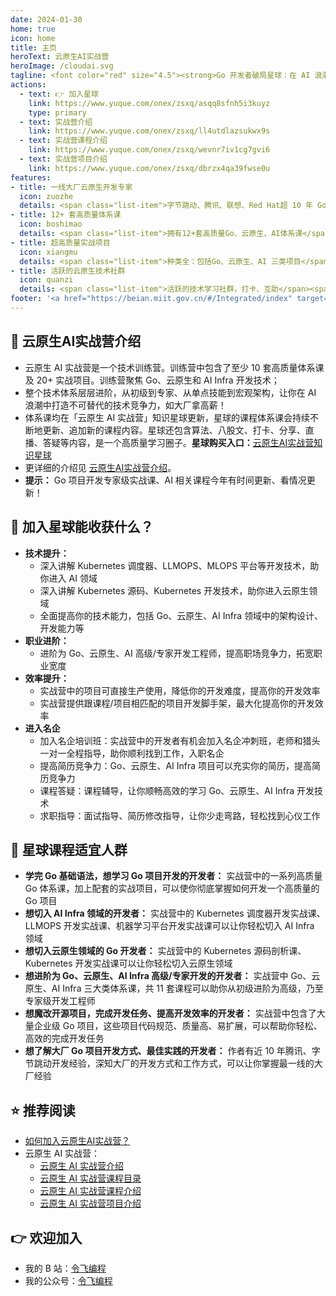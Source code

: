 ```yaml
---
date: 2024-01-30
home: true
icon: home
title: 主页
heroText: 云原生AI实战营
heroImage: /cloudai.svg
tagline: <font color="red" size="4.5"><strong>Go 开发者破局星球：在 AI 浪潮中打造不可替代的技术竞争力！</strong></font><br/><font color="gray" size="4" face="KaiTi">学高阶云原生AI技术，解锁年薪百万的专家级体系课，入大厂拿高薪！</font>
actions:
  - text: 👉 加入星球
    link: https://www.yuque.com/onex/zsxq/asqq8sfnh5i3kuyz
    type: primary
  - text: 实战营介绍
    link: https://www.yuque.com/onex/zsxq/ll4utdlazsukwx9s
  - text: 实战营课程介绍
    link: https://www.yuque.com/onex/zsxq/wevnr7iv1cg7gvi6
  - text: 实战营项目介绍
    link: https://www.yuque.com/onex/zsxq/dbrzx4qa39fwse0u
features:
- title: 一线大厂云原生开发专家
  icon: zuozhe
  details: <span class="list-item">字节跳动、腾讯、联想、Red Hat超 10 年 Go、云原生开发经验</span><span class="list-item">多个国内外知名产品设计和开发经验</span><span class="list-item">3 本书作者，5 套网课的技术课程写作经验</span><span class="list-item">中国移动通信联合会专家级讲师</span><span class="list-item">2023 年机械工业出版社新锐作者</span>
- title: 12+ 套高质量体系课
  icon: boshimao
  details: <span class="list-item">拥有12+套高质量Go、云原生、AI体系课</span><span class="list-item">超 500 节课，350 万字的充足课程量</span><span class="list-item">每日一题（算法、Go、云原生面试题等）</span><span class="list-item">大量实战案例和源码</span><span class="list-item">不定期的直播分享</span><span class="list-item">体系课持续不断更新、优化</span><span class="list-item">星球内海量学习资料分享</span>
- title: 超高质量实战项目
  icon: xiangmu
  details: <span class="list-item">种类全：包括Go、云原生、AI 三类项目</span><span class="list-item">内容全：20 万行源码，囊括 Go 企业应用开发中绝大部分功能点</span><span class="list-item">质量高：项目代码规范、质量高、功能全、易扩展</span><span class="list-item">开发模式全：命令式+声明式编程范式等</span><span class="list-item">架构先进：简洁架构、Kubernetes 架构</span><span class="list-item">持续更新：项目功能、架构等持续更新</span>
- title: 活跃的云原生技术社群
  icon: quanzi
  details: <span class="list-item">活跃的技术学习社群，打卡、互助</span><span class="list-item">持续不断的、高质量云原生技术分享，及时解答学习过程中的疑问</span>
footer: '<a href="https://beian.miit.gov.cn/#/Integrated/index" target="_blank">备案号: 粤ICP备2024181276号</a >'
---
```


## :bookmark_tabs: 云原生AI实战营介绍

- 云原生 AI 实战营是一个技术训练营。训练营中包含了至少 10 套高质量体系课及 20+ 实战项目。训练营聚焦 Go、云原生和 AI Infra 开发技术；
- 整个技术体系层层进阶，从初级到专家、从单点技能到宏观架构，让你在 AI 浪潮中打造不可替代的技术竞争力，如大厂拿高薪！
- 体系课均在「云原生 AI 实战营」知识星球更新，星球的课程体系课会持续不断地更新、追加新的课程内容。星球还包含算法、八股文、打卡、分享、直播、答疑等内容，是一个高质量学习圈子。**星球购买入口：**[云原生AI实战营知识星球](https://t.zsxq.com/5T0qC)
- 更详细的介绍见 [云原生AI实战营介绍](https://www.yuque.com/onex/zsxq/ll4utdlazsukwx9s)。
- **提示：** Go 项目开发专家级实战课、AI 相关课程今年有时间更新、看情况更新！

## :gift: 加入星球能收获什么？

- **技术提升：**
  - 深入讲解 Kubernetes 调度器、LLMOPS、MLOPS 平台等开发技术，助你进入 AI 领域
  - 深入讲解 Kubernetes 源码、Kubernetes 开发技术，助你进入云原生领域
  - 全面提高你的技术能力，包括 Go、云原生、AI Infra 领域中的架构设计、开发能力等
- **职业进阶：**
  - 进阶为 Go、云原生、AI 高级/专家开发工程师，提高职场竞争力，拓宽职业宽度
- **效率提升：**
  - 实战营中的项目可直接生产使用，降低你的开发难度，提高你的开发效率
  - 实战营提供跟课程/项目相匹配的项目开发脚手架，最大化提高你的开发效率
- **进入名企**
  - 加入名企培训班：实战营中的开发者有机会加入名企冲刺班，老师和猎头一对一全程指导，助你顺利找到工作，入职名企
  - 提高简历竞争力：Go、云原生、AI Infra 项目可以充实你的简历，提高简历竞争力
  - 课程答疑：课程辅导，让你顺畅高效的学习 Go、云原生、AI Infra 开发技术
  - 求职指导：面试指导、简历修改指导，让你少走弯路，轻松找到心仪工作

## :couple: 星球课程适宜人群

- **学完 Go 基础语法，想学习 Go 项目开发的开发者：**
  实战营中的一系列高质量 Go 体系课，加上配套的实战项目，可以使你彻底掌握如何开发一个高质量的 Go 项目
- **想切入 AI Infra 领域的开发者：**
  实战营中的 Kubernetes 调度器开发实战课、LLMOPS 开发实战课、机器学习平台开发实战课可以让你轻松切入 AI Infra 领域
- **想切入云原生领域的 Go 开发者：**
  实战营中的 Kubernetes 源码剖析课、Kubernetes 开发实战课可以让你轻松切入云原生领域
- **想进阶为 Go、云原生、AI Infra 高级/专家开发的开发者：**
  实战营中 Go、云原生、AI Infra 三大类体系课，共 11 套课程可以助你从初级进阶为高级，乃至专家级开发工程师
- **想魔改开源项目，完成开发任务、提高开发效率的开发者：**
  实战营中包含了大量企业级 Go 项目，这些项目代码规范、质量高、易扩展，可以帮助你轻松、高效的完成开发任务
- **想了解大厂 Go 项目开发方式、最佳实践的开发者：**
  作者有近 10 年腾讯、字节跳动开发经验，深知大厂的开发方式和工作方式，可以让你掌握最一线的大厂经验

## :star: 推荐阅读 

- [如何加入云原生AI实战营？](https://feizaonet.feishu.cn/wiki/PQhHwfcPGiwjODkDMnVcz2kBnhh)
- 云原生 AI 实战营：
  - [云原生 AI 实战营介绍](https://feizaonet.feishu.cn/wiki/G8qYwXGVnikjGWkBVn9cTzOxnGc)
  - [云原生 AI 实战营课程目录](https://feizaonet.feishu.cn/wiki/LjZowHxY5iY1KNk0VAkcGY4tngh)
  - [云原生 AI 实战营课程介绍](https://feizaonet.feishu.cn/wiki/MxWJwzKDpiiBG7kcGypccnNVn1F)
  - [云原生 AI 实战营项目介绍](https://feizaonet.feishu.cn/wiki/NVkkwsBnSi7p8LkP3sBcIUiynqe)

## :point_right: 欢迎加入

- 我的 B 站：[令飞编程](https://space.bilibili.com/3546695644220305)
- 我的公众号：[令飞编程](https://mp.weixin.qq.com/s/DR_9gcZuMqdZU-AFr9VVXw)
